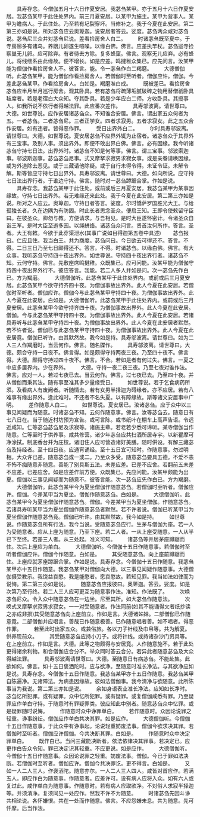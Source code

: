 <!-- { "loadSidebar": true } -->
　　具寿存念。今僧伽五月十六日作夏安居。我苾刍某甲。亦于五月十六日作夏安居。我苾刍某甲于此住处界内。前三月夏安居。以某甲为施主。某甲为营事人。某甲为瞻病人。于此住处。乃至若有圮裂穿坏。当修补之。我于今夏在此安居。第二第三亦如是说。所对苾刍应云奥箄迦。说安居者答云。娑度。苾刍两众咸对苾刍说。苾刍尼三众并对苾刍尼说。差看捡房舍人白二。
　　时诸苾刍既至夏中。于寺房廊多有诸鸟。养鶵儿卵遂生喧噪。以缘白佛。佛言。应差执竿杖。苾刍巡寺捡察巢无儿卵。应可除弃。有者待去方除。复多蜂窠。佛言。观察无儿应弃。必有蜂儿。将线缕系由此缘故。便不增长。如是应差。鸣揵稚众集已。应先问言。汝某甲能为僧伽作看捡房舍人不。彼答言。能。令一苾刍作白二羯磨。
　　大德僧伽听。此苾刍某甲。能为僧伽作看捡房舍人。若僧伽时至听者。僧伽应许。僧伽。今差此苾刍某甲。作看捡房舍人。白如是。羯磨准白成。
　　既被差已。看捡房舍苾刍应半月半月巡行房舍。观其卧具。若有苾刍将疏薄垢腻破碎之物用替僧祇卧具毡席者。若是老宿白大众知。夺其卧具。若是少年应白二师。方收卧具。其授事人。如我所说不依行者得越法罪。此应番次差作。
　　具寿邬波离。请世尊曰。大德。如世尊说。应作安居诸苾刍众。不知谁合安居。佛言。谓出家五众何者为五。一者苾刍。二者苾刍尼。三者正学女。四者求寂男。五者求寂女。此之五众合作安居。如有违者。皆得恶作罪。
　　受日出界外白二。
　　尔时具寿邬波离。请世尊曰。大德。如世尊说。夏安居苾刍不应界外辄为止宿者。诸苾刍众于其界外有三宝事。及别人事。须出界外。即便不敢出界白佛。佛言。必有因缘。我今听诸苾刍守持七日法。出界外时。诸苾刍不知是何等事。佛言。谓三宝事。邬波索迦事。邬波斯迦事。苾刍苾刍尼事。式叉摩拏求寂男求寂女事。或是亲眷请唤因缘。或为外道除去恶见。或于三藏请他除疑。或于自行未得令得。未证令证。未解令解。斯等皆应守持七日出界外。具寿邬波离。请世尊曰。大德。如向所说。应守持七日法出界行者。于谁边守持。佛言。随时对一苾刍蹲踞合掌。作如是说。
　　具寿存念。我苾刍某甲于此住处。或前或后三月夏安居。我苾刍某甲为某事因缘故。守持七日出界外。若无难缘还来此处。我于今夏在此安居。第二第三亦如是说。所对之人应云。奥箄迦。守持日者答言。娑度。尔时憍萨罗国胜光大王。与给孤独长者。久在边隅为有防固。时此长者思念圣众。便启王知。王即令使敕留守臣曰。在彼圣众。卿勿与教。方便请求。与吾相见。是时大臣遂怀密计。令诸圣众自诣王军。是时大臣至逝多园。以绳絣络。诸苾刍众问言。贤首汝何所作。答言。圣者。大王有敕。今欲于此穿渠泄水(其事广说如目得迦第五卷中具述)
　　苾刍报曰。仁应且住。我当白王。共为商度。苾刍问曰。今日欲去可得还不。答言。不得。二日三日乃至七日颇得还不。答言。不得。时诸苾刍。以缘白佛。佛言。有大众事。我听苾刍守持四十夜出界外。如世尊说。守持四十夜出界行者。诸苾刍不知。云何守持。佛言。先敷座席鸣揵稚。众既集已。应可问能。汝某甲能为僧伽守持四十夜出界外行不。彼应答言。我能。若二人多人并如是问。次一苾刍先作白已。方为羯磨。
　　大德僧伽听。此苾刍某甲于此住处界内。或前或后三月夏安居。此苾刍某甲今欲守持齐四十夜。为僧伽事故出界外。此人今夏在此安居。若僧伽时至听者。僧伽应许。僧伽今与此苾刍某甲守持四十夜。为僧伽事故出界外。此人今夏在此安居。白如是。大德僧伽听。此苾刍某甲于此住处界内。或前或后三月夏安居。此苾刍某甲今欲守持齐四十夜。为僧伽事故出界外。此人今夏在此安居。僧伽。今与此苾刍某甲守持四十夜。为僧伽事故出界外。此人今夏在此安居。若诸具寿听与此苾刍某甲守持四十夜。为僧伽事故出界外。此人今夏在此安居者默然。若不许者说。僧伽已与此苾刍某甲守持四十夜。为僧伽事故出界外。此人今夏在此安居竟。僧伽已听许。由其默然故。我今如是持。具寿邬波离。请世尊曰。如为二人三人作羯磨时。当云何作。佛言。随名牒作。
　　具寿邬波离。请世尊曰。大德。颇合守持一日夜不。佛言得。如是颇得守持两夜三夜。乃至四十夜不。佛言得。大德。颇得守持过四十夜不。佛言。不合。若如是者有何过失。佛言。一夏之中应多居界内。少在界外。
　　大德。守持一夜二夜三夜。乃至七夜对谁作法。佛言。应对一人。若过七夜已去。当云何作。佛言。过七夜已去。乃至四十夜。并从僧伽而秉其法。随有事至准其多少量缘受日。
　　如世尊说。若于乞食病药所须。及看病人有废阙者。听随情去。若有女男半择迦为碍缘者。亦不应居。若有八难事有缘出界外。逢此难时。不还者不名失夏。以有障缘故。斯等诸文安居事中广明。
　　差作随意人白二。
　　如世尊说。夏安居已。汝诸苾刍。应于众中以三事见闻疑而为随意。时诸苾刍不知。云何作随意事。佛言。汝等苾刍去。随意日有七八日在。当于随近村坊预为宣告。或可言陈。或书纸叶在棚车上高声告语。令远近咸知。仁等苾刍苾刍尼及求寂等。诸施主辈。若老若少悉可谛听。某寺僧伽当作随意。仁等至时于供养事。咸共修营。诸少年苾刍应共扫洒所居寺宇。以新瞿摩可净涂拭。制底香台并为庄校。诸旧住人应可营造诸好美膳。随时供设。有解三藏苾刍及持经者。至十四日夜。应通宵诵经。至十五日宜可知时。作随意事。勿过明相。大众许已差。随意苾刍或一或二。乃至众多受。随意苾刍要具五德。不爱不恚不怖不痴随意非随意。善能了别具斯五法。未差应差。已差不应舍。若翻前五未差不应差。已差应舍。如是应差作前方便。众既集已。先应问能。汝某甲颇能为出夏。僧伽以三事见闻疑而为随意不。彼答言能。次一苾刍应先作白已。方为羯磨。
　　大德僧伽听。此苾刍某甲今为夏坐僧伽作随意苾刍。若僧伽时至听者。僧伽应许。僧伽。今差某甲当为夏坐。僧伽作随意苾刍。白如是。
　　大德僧伽听。此苾刍某甲今为夏坐僧伽作随意苾刍。僧伽。今差某甲当为夏坐僧伽。作随意苾刍。若诸具寿听某甲当为夏坐僧伽作随意苾刍者默然。若不许者说。僧伽已听某甲当为夏坐僧伽作随意苾刍竟。僧伽已听许。由其默然故。我今如是持。
　　如世尊说。作随意苾刍所有行法。我今当说。受随意苾刍应行。生茅与僧伽为座。若一人为受随意者。应从上座为随意。乃至下座。若二人者。一从上座受随意。一人从半已下至终。若差三人者。从三处起。准义可知。
　　诸苾刍等并居茅座蹲踞而住。次后上座应为单白。
　　大德僧伽听。今僧伽十五日作随意事。若僧伽时至听者僧伽应许。僧伽今作随意。白如是。
　　其受随意苾刍。向上座前蹲踞而住。上座应就茅座蹲踞合掌。作如是说。具寿存念。今僧伽十五日作随意。我苾刍某甲亦十五日作随意。我苾刍某甲对僧伽向大德。以三事见闻疑作随意事。大德僧伽摄受教示。我饶益哀愍。我是能愍者。愿哀愍故。若知见罪。我当如法如律而为说悔。第二第三亦如是说。
　　随意苾刍应报彼曰。奥箄迦。答云。娑度。如是次第乃至行终。若二人三人应可更互为随意事作法。准知。作法既了。
　　次唤苾刍尼众。令入众中随意苾刍在一边坐。尼至其所。如大苾刍作随意法。
　　次唤式叉摩拏求寂男求寂女。一一对受随意者。作法同前(如其不能诵得文者纸抄读之亦成非损)其受随意苾刍向上座前立。作如是言。大德诸姊妹。二部僧伽已作随意竟。二部僧伽并应唱言。善哉已作随意极善。已作随意唱者善。如不唱者。得恶作罪。
　　若至此时出家五众。或兼俗旅。各以刀子针线及巾帛等。共为解夏。供养现前众。
　　其受随意苾刍应持小刀子。或将针线。或持诸杂沙门资具等。在上座前立。作如是言。大德。此等之物颇得与安居竟。人作随意施不。若于此处更得诸余利物。和合僧伽应合分不。举众同时答云合分。若异此者随意苾刍及大众得越法罪。
　　具寿邬波离请世尊曰。大德。至随意日有病苾刍。不能赴集。此欲如何。佛言。如十五日褒洒陀时。应与欲净。至随意时准长净法。与其欲净应如是说。具寿存念。今僧伽十五日作随意。我苾刍某甲亦十五日作随意。我苾刍某甲自陈遍净。无诸障法。为病患因缘故。彼如法僧伽事。我今清净与欲随意。此所陈事当为我说。第二第三亦如是说。
　　余如身语表业准长净法。应知如长净时。苾刍忆所犯罪。或有疑罪。众中忆所犯罪。或有疑罪。或复僧伽咸悉有罪。乃至疑罪应作单白守持。于随意时有罪疑罪类。彼应知此中别者。随意苾刍众中忆罪。或是疑罪随时说悔。
　　作随意时众中诤罪单白。
　　若作随意时。众因论说罪之轻重。诤事纷纭。僧伽应作单白共决其罪。如是应作。
　　大德僧伽听。今僧伽十五日作随意事。于此众中有诤事起。论说轻重妨废法事。僧伽今欲求决其罪。若僧伽时至听者。僧伽应许僧伽。今共决断其罪。白如是。
　　作随意时众中决定罪单白。
　　既作白已。当问三藏能决断者。依法依律决其罪事。若决定已。应更作白告众令知。罪已决定识其轻重。不应更说。如是应作。
　　大德僧伽听。今僧伽十五日作随意事。众因论说罪之轻重。妨废法事。僧伽。今已于罪如法决断。若僧伽时至听者。僧伽应许。僧伽今共决罪讫。更不得言。白如是。
　　又如一人二人三人。作褒洒陀。随意亦尔。一人二人三人四人。咸皆对首应作。若满五人。即应作白为随意事。作随意者。应差许可。设有病人应将入众。如有六人或复过此。咸作单白为随意事。作随意时。若有病人应取欲净。不对俗人求寂半择迦等。并须清净。复须同见一处应作。然我不许不为随意。
　　时诸苾刍先因斗诤共相论说。各怀嫌恨。共在一处而作随意。佛言。不应怨嫌未息。共为随意。先可忏摩。后当作法。
